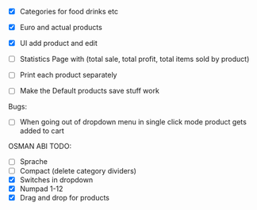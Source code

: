 - [x] Categories for food drinks etc
- [x] Euro and actual products
- [x] UI add product and edit
- [ ] Statistics Page with (total sale, total profit, total items sold by product)
- [ ] Print each product separately
- [ ] Make the Default products save stuff work


Bugs:

- [ ] When going out of dropdown menu in single click mode product gets added to cart


OSMAN ABI TODO:

- [ ] Sprache
- [ ] Compact (delete category dividers)
- [x] Switches in dropdown
- [x] Numpad 1-12
- [x] Drag and drop for products
